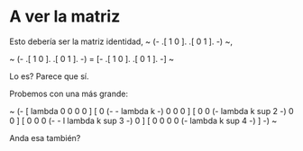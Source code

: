 # A ver la matriz

Esto debería ser la matriz identidad, ~ (- .[ 1 0 ]. .[ 0 1 ]. -) ~, 

~ (- .[ 1 0 ]. 
     .[ 0 1 ]. -) = 
[- .[ 1 0 ].
   .[ 0 1 ]. -]  ~

Lo es? Parece que sí.

Probemos con una más grande:

~ (- [ lambda 0 0 0 0 ]
     [ 0 (- - lambda k -) 0 0 0 ]
     [ 0 0 (- lambda k sup 2 -) 0 0 ]
     [ 0 0 0 (- - l lambda k sup 3 -) 0 ]
     [ 0 0 0 0 (- lambda k sup 4 -) ] -) ~

Anda esa también?
